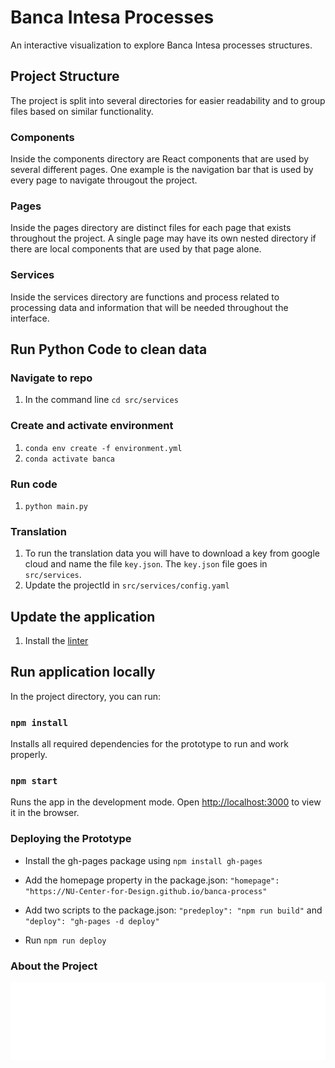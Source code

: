 # Banca Intesa Processes

An interactive visualization to explore Banca Intesa processes structures.

## Project Structure
The project is split into several directories for easier readability and to group files based on similar functionality.

### Components
Inside the components directory are React components that are used by several different pages. One example is the navigation bar that is used by every page to navigate througout the project.

### Pages
Inside the pages directory are distinct files for each page that exists throughout the project. A single page may have its own nested directory if there are local components that are used by that page alone.

### Services
Inside the services directory are functions and process related to processing data and information that will be needed throughout the interface.

## Run Python Code to clean data

### Navigate to repo
1. In the command line `cd src/services`

### Create and activate environment
1. `conda env create -f environment.yml`
1. `conda activate banca`

### Run code

1. `python main.py`

### Translation

1. To run the translation data you will have to download a key from google cloud and name the file `key.json`. The `key.json` file goes in `src/services`.
2. Update the projectId in `src/services/config.yaml`

## Update the application

1. Install the [linter](https://eslint.org/docs/latest/use/getting-started) 

## Run application locally

In the project directory, you can run:

### `npm install`

Installs all required dependencies for the prototype to run and work properly.

### `npm start`

Runs the app in the development mode.
Open [http://localhost:3000](http://localhost:3000) to view it in the browser.

### Deploying the Prototype

- Install the gh-pages package using `npm install gh-pages`

- Add the homepage property in the package.json: `"homepage": "https://NU-Center-for-Design.github.io/banca-process"`

- Add two scripts to the package.json: `"predeploy": "npm run build"` and  `"deploy": "gh-pages -d deploy"`

- Run `npm run deploy`

### About the Project

![Center for Design and Banca Intesa S.p.A.](public/assets/logos.svg)

